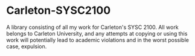 # Carleton-SYSC2100
A library consisting of all my work for Carleton's SYSC 2100. All work belongs to Carleton University, and any attempts at copying or using this work will potentially lead to academic violations and in the worst possible case, expulsion.
